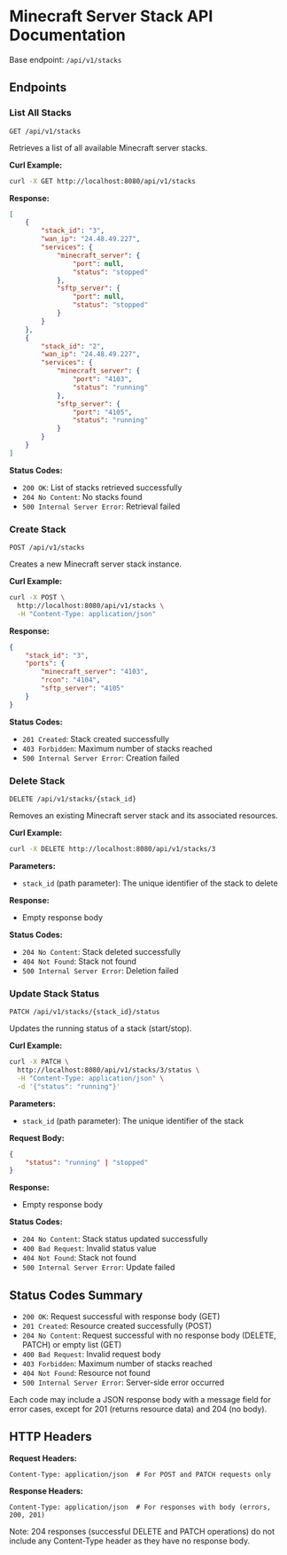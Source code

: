 # Minecraft Server Stack API Documentation

Base endpoint: `/api/v1/stacks`

## Endpoints

### List All Stacks
```http
GET /api/v1/stacks
```

Retrieves a list of all available Minecraft server stacks.

**Curl Example:**
```bash
curl -X GET http://localhost:8080/api/v1/stacks
```

**Response:**
```json
[
    {
        "stack_id": "3",
        "wan_ip": "24.48.49.227",
        "services": {
            "minecraft_server": {
                "port": null,
                "status": "stopped"
            },
            "sftp_server": {
                "port": null,
                "status": "stopped"
            }
        }
    },
    {
        "stack_id": "2",
        "wan_ip": "24.48.49.227",
        "services": {
            "minecraft_server": {
                "port": "4103",
                "status": "running"
            },
            "sftp_server": {
                "port": "4105",
                "status": "running"
            }
        }
    }
]
```

**Status Codes:**
- `200 OK`: List of stacks retrieved successfully
- `204 No Content`: No stacks found
- `500 Internal Server Error`: Retrieval failed

### Create Stack
```http
POST /api/v1/stacks
```

Creates a new Minecraft server stack instance.

**Curl Example:**
```bash
curl -X POST \
  http://localhost:8080/api/v1/stacks \
  -H "Content-Type: application/json"
```

**Response:**
```json
{
    "stack_id": "3",
    "ports": {
        "minecraft_server": "4103",
        "rcon": "4104",
        "sftp_server": "4105"
    }
}
```

**Status Codes:**
- `201 Created`: Stack created successfully
- `403 Forbidden`: Maximum number of stacks reached
- `500 Internal Server Error`: Creation failed

### Delete Stack
```http
DELETE /api/v1/stacks/{stack_id}
```

Removes an existing Minecraft server stack and its associated resources.

**Curl Example:**
```bash
curl -X DELETE http://localhost:8080/api/v1/stacks/3
```

**Parameters:**
- `stack_id` (path parameter): The unique identifier of the stack to delete

**Response:**
- Empty response body

**Status Codes:**
- `204 No Content`: Stack deleted successfully
- `404 Not Found`: Stack not found
- `500 Internal Server Error`: Deletion failed

### Update Stack Status
```http
PATCH /api/v1/stacks/{stack_id}/status
```

Updates the running status of a stack (start/stop).

**Curl Example:**
```bash
curl -X PATCH \
  http://localhost:8080/api/v1/stacks/3/status \
  -H "Content-Type: application/json" \
  -d '{"status": "running"}'
```

**Parameters:**
- `stack_id` (path parameter): The unique identifier of the stack

**Request Body:**
```json
{
    "status": "running" | "stopped"
}
```

**Response:**
- Empty response body

**Status Codes:**
- `204 No Content`: Stack status updated successfully
- `400 Bad Request`: Invalid status value
- `404 Not Found`: Stack not found
- `500 Internal Server Error`: Update failed

## Status Codes Summary

- `200 OK`: Request successful with response body (GET)
- `201 Created`: Resource created successfully (POST)
- `204 No Content`: Request successful with no response body (DELETE, PATCH) or empty list (GET)
- `400 Bad Request`: Invalid request body
- `403 Forbidden`: Maximum number of stacks reached
- `404 Not Found`: Resource not found
- `500 Internal Server Error`: Server-side error occurred

Each code may include a JSON response body with a message field for error cases, except for 201 (returns resource data) and 204 (no body).

## HTTP Headers

**Request Headers:**
```http
Content-Type: application/json  # For POST and PATCH requests only
```

**Response Headers:**
```http
Content-Type: application/json  # For responses with body (errors, 200, 201)
```

Note: 204 responses (successful DELETE and PATCH operations) do not include any Content-Type header as they have no response body.
